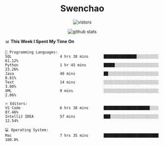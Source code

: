 <h1 align="center">Swenchao</h3>

<p align="center">
  <img src="https://visitor-badge.glitch.me/badge?page_id=Swenchao" alt="vistors" />
</p>

<p align="center">
  <img src="https://github-readme-stats.vercel.app/api?username=Swenchao&count_private=true&show_icons=true&theme=vue-dark&hide_title=true" alt="github stats" />
</p>

<!--START_SECTION:waka-->
📊 **This Week I Spent My Time On** 

```text
💬 Programming Languages: 
SQL                      4 hrs 38 mins       ███████████████░░░░░░░░░░   61.12% 
Python                   1 hr 45 mins        █████░░░░░░░░░░░░░░░░░░░░   23.26% 
Java                     40 mins             ██░░░░░░░░░░░░░░░░░░░░░░░   8.81% 
Text                     14 mins             ░░░░░░░░░░░░░░░░░░░░░░░░░   3.08% 
XML                      9 mins              ░░░░░░░░░░░░░░░░░░░░░░░░░   2.06%

🔥 Editors: 
VS Code                  6 hrs 38 mins       █████████████████████░░░░   87.46% 
IntelliJ IDEA            57 mins             ███░░░░░░░░░░░░░░░░░░░░░░   12.54%

💻 Operating System: 
Mac                      7 hrs 35 mins       █████████████████████████   100.0%

```


<!--END_SECTION:waka-->

